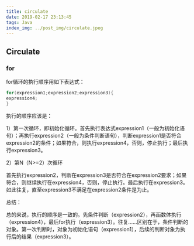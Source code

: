 ```yaml
---
title: circulate
date: 2019-02-17 23:13:45
tags: Java
index_img: ../post_img/circulate.jpeg
---
```


## Circulate

### for

for循环的执行顺序用如下表达式：

```Java
for(expression1;expression2;expression3){
expression4;
}
```

执行的顺序应该是：

1）第一次循环，即初始化循环。首先执行表达式expression1（一般为初始化语句）；再执行expression2（一般为条件判断语句），判断expression1是否符合expression2的条件；如果符合，则执行expression4，否则，停止执行；最后执行expression3。

2）第N（N>=2）次循环

首先执行expression2，判断在expression3是否符合在expression2要求；如果符合，则继续执行在expression4，否则，停止执行。最后执行在expression3。如此往复，直至expression3不满足在expression2条件是为止。

总结：

总的来说，执行的顺序是一致的。先条件判断（expression2），再函数体执行（expression4），最后for执行（expression3）。往复......区别在于，条件判断的对象。第一次判断时，对象为初始化语句（expression1），后续的判断对象为执行后的结果（expression3）。
